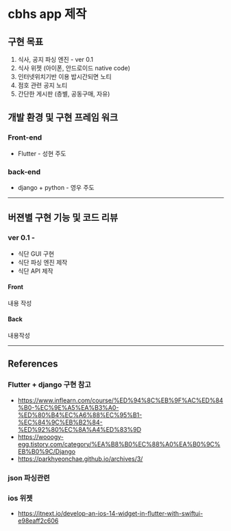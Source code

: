 # cbhs app 제작

## 구현 목표
1. 식사, 공지 파싱 엔진 - ver 0.1
2. 식사 위젯 (아이폰, 안드로이드 native code)
3. 인터넷위치기반 이용 밥시간되면 노티
4. 점호 관련 공지 노티
5. 간단한 게시판 (층별, 공동구매, 자유)

## 개발 환경 및 구현 프레임 워크
### Front-end
* Flutter - 성현 주도

### back-end
* django + python - 영우 주도

----------

## 버젼별 구현 기능 및 코드 리뷰

### ver 0.1 - 
- 식단 GUI 구현
- 식단 파싱 엔진 제작
- 식단 API 제작

#### Front
내용 작성

#### Back
내용작성

------------
## References
### Flutter + django 구현 참고
* https://www.inflearn.com/course/%ED%94%8C%EB%9F%AC%ED%84%B0-%EC%9E%A5%EA%B3%A0-%ED%80%B4%EC%A6%88%EC%95%B1-%EC%84%9C%EB%B2%84-%ED%92%80%EC%8A%A4%ED%83%9D
* https://wooogy-egg.tistory.com/category/%EA%B8%B0%EC%88%A0%EA%B0%9C%EB%B0%9C/Django
* https://parkhyeonchae.github.io/archives/3/

### json 파싱관련

### ios 위젯
* https://itnext.io/develop-an-ios-14-widget-in-flutter-with-swiftui-e98eaff2c606

